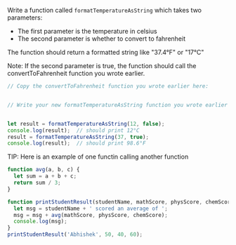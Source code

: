 Write a function called `formatTemperatureAsString` which takes two parameters:
- The first parameter is the temperature in celsius
- The second parameter is whether to convert to fahrenheit

The function should return a formatted string like "37.4°F" or "17°C"

Note: If the second parameter is true, the function should call 
the convertToFahrenheit function you wrote earlier.

```js
// Copy the convertToFahrenheit function you wrote earlier here:


// Write your new formatTemperatureAsString function you wrote earlier here:


let result = formatTemperatureAsString(12, false);
console.log(result);  // should print 12°C
result = formatTemperatureAsString(37, true);
console.log(result);  // should print 98.6°F
```
TIP: Here is an example of one functin calling another function
```js
function avg(a, b, c) {
  let sum = a + b + c;
  return sum / 3;
}

function printStudentResult(studentName, mathScore, physScore, chemScore) {
  let msg = studentName + ' scored an average of ';
  msg = msg + avg(mathScore, physScore, chemScore);
  console.log(msg);
}
printStudentResult('Abhishek', 50, 40, 60);
```
